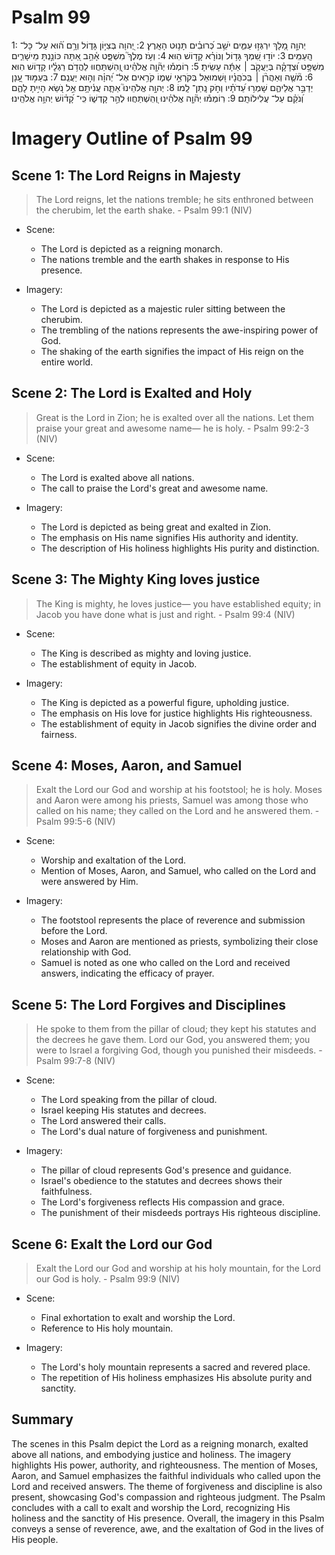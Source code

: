 # Psalm 99
1: יְהוָ֣ה מָ֭לָךְ יִרְגְּז֣וּ עַמִּ֑ים יֹשֵׁ֥ב כְּ֝רוּבִ֗ים תָּנ֥וּט הָאָֽרֶץ׃
2: יְ֭הוָה בְּצִיּ֣וֹן גָּד֑וֹל וְרָ֥ם ה֝֗וּא עַל־ כָּל־ הָֽעַמִּֽים׃
3: יוֹד֣וּ שִׁ֭מְךָ גָּד֥וֹל וְנוֹרָ֗א קָד֥וֹשׁ הֽוּא׃
4: וְעֹ֥ז מֶלֶךְ֮ מִשְׁפָּ֪ט אָ֫הֵ֥ב אַ֭תָּה כּוֹנַ֣נְתָּ מֵישָׁרִ֑ים מִשְׁפָּ֥ט וּ֝צְדָקָ֗ה בְּיַעֲקֹ֤ב ׀ אַתָּ֬ה עָשִֽׂיתָ׃
5: רֽוֹמְמ֡וּ יְה֘וָ֤ה אֱלֹהֵ֗ינוּ וְֽ֭הִשְׁתַּחֲווּ לַהֲדֹ֥ם רַגְלָ֗יו קָד֥וֹשׁ הֽוּא׃
6: מֹ֘שֶׁ֤ה וְאַהֲרֹ֨ן ׀ בְּֽכֹהֲנָ֗יו וּ֭שְׁמוּאֵל בְּקֹרְאֵ֣י שְׁמ֑וֹ קֹרִ֥אים אֶל־ יְ֝הוָ֗ה וְה֣וּא יַעֲנֵֽם׃
7: בְּעַמּ֣וּד עָ֭נָן יְדַבֵּ֣ר אֲלֵיהֶ֑ם שָׁמְר֥וּ עֵ֝דֹתָ֗יו וְחֹ֣ק נָֽתַן־ לָֽמוֹ׃
8: יְהוָ֣ה אֱלֹהֵינוּ֮ אַתָּ֪ה עֲנִ֫יתָ֥ם אֵ֣ל נֹ֭שֵׂא הָיִ֣יתָ לָהֶ֑ם וְ֝נֹקֵ֗ם עַל־ עֲלִילוֹתָֽם׃
9: רֽוֹמְמ֡וּ יְה֘וָ֤ה אֱלֹהֵ֗ינוּ וְ֭הִֽשְׁתַּחֲווּ לְהַ֣ר קָדְשׁ֑וֹ כִּֽי־ קָ֝ד֗וֹשׁ יְהוָ֥ה אֱלֹהֵֽינוּ׃

# Imagery Outline of Psalm 99

## Scene 1: The Lord Reigns in Majesty

> The Lord reigns, let the nations tremble; he sits enthroned between the cherubim, let the earth shake. - Psalm 99:1 (NIV)

- Scene:
  - The Lord is depicted as a reigning monarch.
  - The nations tremble and the earth shakes in response to His presence.

- Imagery:
  - The Lord is depicted as a majestic ruler sitting between the cherubim.
  - The trembling of the nations represents the awe-inspiring power of God.
  - The shaking of the earth signifies the impact of His reign on the entire world.

## Scene 2: The Lord is Exalted and Holy

> Great is the Lord in Zion; he is exalted over all the nations. Let them praise your great and awesome name— he is holy. - Psalm 99:2-3 (NIV)

- Scene:
  - The Lord is exalted above all nations.
  - The call to praise the Lord's great and awesome name.

- Imagery:
  - The Lord is depicted as being great and exalted in Zion.
  - The emphasis on His name signifies His authority and identity.
  - The description of His holiness highlights His purity and distinction.

## Scene 3: The Mighty King loves justice

> The King is mighty, he loves justice— you have established equity; in Jacob you have done what is just and right. - Psalm 99:4 (NIV)

- Scene:
  - The King is described as mighty and loving justice.
  - The establishment of equity in Jacob.

- Imagery:
  - The King is depicted as a powerful figure, upholding justice.
  - The emphasis on His love for justice highlights His righteousness.
  - The establishment of equity in Jacob signifies the divine order and fairness.

## Scene 4: Moses, Aaron, and Samuel

> Exalt the Lord our God and worship at his footstool; he is holy. Moses and Aaron were among his priests, Samuel was among those who called on his name; they called on the Lord and he answered them. - Psalm 99:5-6 (NIV)

- Scene:
  - Worship and exaltation of the Lord.
  - Mention of Moses, Aaron, and Samuel, who called on the Lord and were answered by Him.

- Imagery:
  - The footstool represents the place of reverence and submission before the Lord.
  - Moses and Aaron are mentioned as priests, symbolizing their close relationship with God.
  - Samuel is noted as one who called on the Lord and received answers, indicating the efficacy of prayer.

## Scene 5: The Lord Forgives and Disciplines

> He spoke to them from the pillar of cloud; they kept his statutes and the decrees he gave them. Lord our God, you answered them; you were to Israel a forgiving God, though you punished their misdeeds. - Psalm 99:7-8 (NIV)

- Scene:
  - The Lord speaking from the pillar of cloud.
  - Israel keeping His statutes and decrees.
  - The Lord answered their calls.
  - The Lord's dual nature of forgiveness and punishment.

- Imagery:
  - The pillar of cloud represents God's presence and guidance.
  - Israel's obedience to the statutes and decrees shows their faithfulness.
  - The Lord's forgiveness reflects His compassion and grace.
  - The punishment of their misdeeds portrays His righteous discipline.

## Scene 6: Exalt the Lord our God

> Exalt the Lord our God and worship at his holy mountain, for the Lord our God is holy. - Psalm 99:9 (NIV)

- Scene:
  - Final exhortation to exalt and worship the Lord.
  - Reference to His holy mountain.

- Imagery:
  - The Lord's holy mountain represents a sacred and revered place.
  - The repetition of His holiness emphasizes His absolute purity and sanctity.
  
## Summary

The scenes in this Psalm depict the Lord as a reigning monarch, exalted above all nations, and embodying justice and holiness. The imagery highlights His power, authority, and righteousness. The mention of Moses, Aaron, and Samuel emphasizes the faithful individuals who called upon the Lord and received answers. The theme of forgiveness and discipline is also present, showcasing God's compassion and righteous judgment. The Psalm concludes with a call to exalt and worship the Lord, recognizing His holiness and the sanctity of His presence. Overall, the imagery in this Psalm conveys a sense of reverence, awe, and the exaltation of God in the lives of His people.